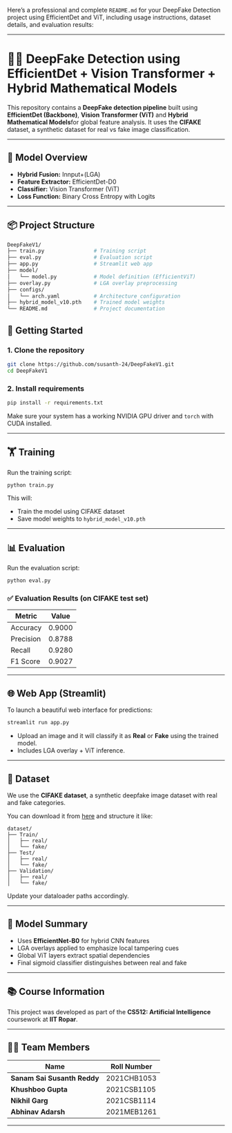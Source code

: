 Here’s a professional and complete `README.md` for your DeepFake Detection project using EfficientDet and ViT, including usage instructions, dataset details, and evaluation results:

---

# 🕵️‍♂️ DeepFake Detection using EfficientDet + Vision Transformer + Hybrid Mathematical Models

This repository contains a **DeepFake detection pipeline** built using **EfficientDet (Backbone)**,  **Vision Transformer (ViT)**  and **Hybrid Mathematical Models**for global feature analysis. It uses the **CIFAKE** dataset, a synthetic dataset for real vs fake image classification.

---

## 🧠 Model Overview

- **Hybrid Fusion:** Innput+(LGA)
- **Feature Extractor:** EfficientDet-D0
- **Classifier:** Vision Transformer (ViT)
- **Loss Function:** Binary Cross Entropy with Logits

---

## 📦 Project Structure

```bash
DeepFakeV1/
├── train.py                # Training script
├── eval.py                 # Evaluation script
├── app.py                  # Streamlit web app
├── model/
│   └── model.py            # Model definition (EfficientViT)
├── overlay.py              # LGA overlay preprocessing
├── configs/
│   └── arch.yaml           # Architecture configuration
├── hybrid_model_v10.pth    # Trained model weights
└── README.md               # Project documentation
```


## 🚀 Getting Started

### 1. Clone the repository

```bash
git clone https://github.com/susanth-24/DeepFakeV1.git
cd DeepFakeV1
````

### 2. Install requirements

```bash
pip install -r requirements.txt
```

Make sure your system has a working NVIDIA GPU driver and `torch` with CUDA installed.

---

## 🏋️ Training

Run the training script:

```bash
python train.py
```

This will:

* Train the model using CIFAKE dataset
* Save model weights to `hybrid_model_v10.pth`

---

## 📊 Evaluation

Run the evaluation script:

```bash
python eval.py
```

### ✅ Evaluation Results (on CIFAKE test set)

| Metric    | Value  |
| --------- | ------ |
| Accuracy  | 0.9000 |
| Precision | 0.8788 |
| Recall    | 0.9280 |
| F1 Score  | 0.9027 |

---

## 🌐 Web App (Streamlit)

To launch a beautiful web interface for predictions:

```bash
streamlit run app.py
```

* Upload an image and it will classify it as **Real** or **Fake** using the trained model.
* Includes LGA overlay + ViT inference.

---

## 📁 Dataset

We use the **CIFAKE dataset**, a synthetic deepfake image dataset with real and fake categories.

You can download it from [here](https://github.com/peterwang512/CIFAKE) and structure it like:

```
dataset/
├── Train/
│   ├── real/
│   └── fake/
├── Test/
│   ├── real/
│   └── fake/
├── Validation/
│   ├── real/
│   └── fake/
```

Update your dataloader paths accordingly.

---

## 🧪 Model Summary

* Uses **EfficientNet-B0** for hybrid CNN features
* LGA overlays applied to emphasize local tampering cues
* Global ViT layers extract spatial dependencies
* Final sigmoid classifier distinguishes between real and fake



---

## 📚 Course Information

This project was developed as part of the **CS512: Artificial Intelligence** coursework at **IIT Ropar**.

---

## 👨‍💻 Team Members

| Name                       | Roll Number     |
|----------------------------|-----------------|
| **Sanam Sai Susanth Reddy** | 2021CHB1053     |
| **Khushboo Gupta**          | 2021CSB1105     |
| **Nikhil Garg**             | 2021CSB1114     |
| **Abhinav Adarsh**          | 2021MEB1261     |

---

